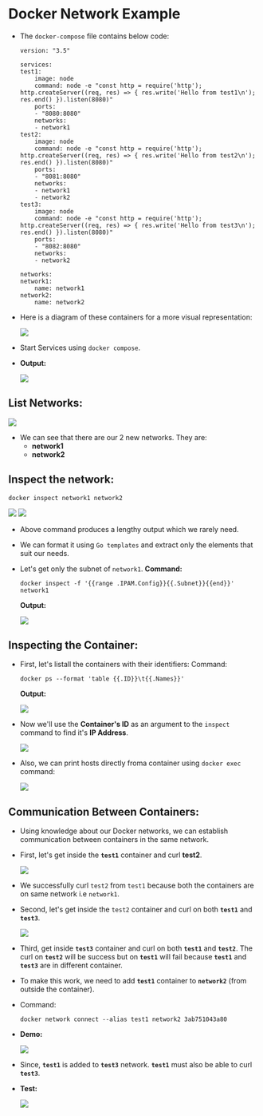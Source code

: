 # <b>Docker Network Example</b>
- The `docker-compose` file contains below code:
    ```
    version: "3.5"

    services:
    test1:
        image: node
        command: node -e "const http = require('http'); http.createServer((req, res) => { res.write('Hello from test1\n'); res.end() }).listen(8080)"
        ports:
        - "8080:8080"
        networks:
        - network1
    test2:
        image: node
        command: node -e "const http = require('http'); http.createServer((req, res) => { res.write('Hello from test2\n'); res.end() }).listen(8080)"
        ports:
        - "8081:8080"
        networks:
        - network1
        - network2
    test3:
        image: node
        command: node -e "const http = require('http'); http.createServer((req, res) => { res.write('Hello from test3\n'); res.end() }).listen(8080)"
        ports:
        - "8082:8080"
        networks:
        - network2

    networks:
    network1:
        name: network1
    network2:
        name: network2
    ```

- Here is a diagram of these containers for a more visual representation:

    <img src=../../../Assets/03_Docker_Lab8_E-1.png>

- Start Services using `docker compose`.

- <b>Output: </b>
    
    <img src=../../../Assets/03_Docker_Lab8_E-2.png>


## <b>List Networks:</b>

<img src=../../../Assets/03_Docker_Lab8_E-3.png>

  
- We can see that there are our 2 new networks. They are: 
    - <b>network1</b>
    - <b>network2</b>

## <b>Inspect the network:</b>
    docker inspect network1 network2
   <img src=../../../Assets/03_Docker_Lab8_E-4.png>
   <img src=../../../Assets/03_Docker_Lab8_E-5.png>

- Above command produces a lengthy output which we rarely need. 
- We can format it using `Go templates` and extract only the elements that suit our needs.
- Let's get only the subnet of `network1`.
    <b>Command:</b>
    ```
    docker inspect -f '{{range .IPAM.Config}}{{.Subnet}}{{end}}' network1
    ```

    <b>Output:</b>

    <img src=../../../Assets/03_Docker_Lab8_E-6.png>


## <b>Inspecting the Container: </b>
- First, let's listall the containers with their identifiers:
    Command:
    ```
    docker ps --format 'table {{.ID}}\t{{.Names}}'
    ```

    <b>Output: </b>

    <img src=../../../Assets/03_Docker_Lab8_E-7.png>

- Now we'll use the <b>Container's ID</b> as an argument to the `inspect` command to find it's <b>IP Address</b>.

    <img src=../../../Assets/03_Docker_Lab8_E-8.png>

- Also, we can print hosts directly froma container using `docker exec` command:

    <img src=../../../Assets/03_Docker_Lab8_E-9.png>


## <b>Communication Between Containers: </b>
- Using knowledge about our Docker networks, we can establish communication between containers in the same network.
- First, let's get inside the  <b>`test1`</b> container and curl <b>test2</b>.
   
    <img src=../../../Assets/03_Docker_Lab8_E-10.png>

- We successfully curl `test2` from `test1` because both the containers are on same network i.e `network1`.

- Second, let's get inside the `test2` container and curl on both <b>`test1`</b> and <b>`test3`</b>.

    <img src=../../../Assets/03_Docker_Lab8_E-11.png>

- Third, get inside <b>`test3`</b> container and curl on both <b>`test1`</b> and <b>`test2`</b>. The curl on <b>`test2`</b> will be success but on <b>`test1`</b> will fail because <b>`test1`</b> and <b>`test3`</b> are in different container.

- To make this work, we need to add <b>`test1`</b> container to <b>`network2`</b> (from outside the container).
- Command:
    ```
    docker network connect --alias test1 network2 3ab751043a80
    ```
- <b>Demo: </b>

    <img src=../../../Assets/03_Docker_Lab8_E-12.png>

- Since, <b>`test1`</b> is added to <b>`test3`</b> network. <b>`test1`</b> must also be able to curl <b>`test3`</b>.
- <b>Test: </b>

    <img src=../../../Assets/03_Docker_Lab8_E-13.png>

